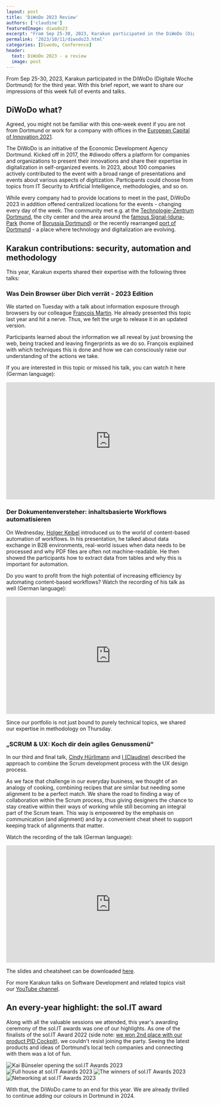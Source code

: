 ```yaml
---
layout: post
title: 'DiWoDo 2023 Review'
authors: ['claudine']
featuredImage: diwodo23
excerpt: "From Sep 25-30, 2023, Karakun participated in the DiWoDo (Digitale Woche Dortmund) for the third year. With this brief report, we want to share our impressions of this week full of events and talks."
permalink: '2023/10/11/diwodo23.html'
categories: [Diwodo, Conference]
header:
  text: DiWoDo 2023 - a review
  image: post
---
```


From Sep 25-30, 2023, Karakun participated in the DiWoDo (Digitale Woche Dortmund) for the third year. With this brief report, we want to share our impressions of this week full of events and talks.

## DiWoDo what?
Agreed, you might not be familiar with this one-week event if you are not from Dortmund or work for a company with offices in the [European Capital of Innovation 2021](https://eic.ec.europa.eu/eic-prizes/european-capital-innovation-awards/meet-winners-2021-european-capital-innovation-awards_en).

The DiWoDo is an initiative of the Economic Development Agency Dortmund. Kicked off in 2017, the #diwodo offers a platform for companies and organizations to present their innovations and share their expertise in digitalization in self-organized events. In 2023, about 100 companies actively contributed to the event with a broad range of presentations and events about various aspects of digitization. Participants could choose from topics from IT Security to Artificial Intelligence, methodologies, and so on.

While every company had to provide locations to meet in the past, DiWoDo 2023 in addition offered centralized locations for the events - changing every day of the week. The community met e.g. at the [Technologie-Zentrum Dortmund](https://www.tzdo.de/en.htm), the city center and the area around the [famous Signal-Iduna-Park](https://www.signal-iduna-park.de/en/home.htm) (home of [Borussia Dortmund](https://www.bvb.de/eng/News)) or the recently rearranged [port of Dortmund](http://www.portofdortmund.com) - a place where technology and digitalization are evolving.

## Karakun contributions: security, automation and methodology

This year, Karakun experts shared their expertise with the following three talks:

### Was Dein Browser über Dich verrät - 2023 Edition
We started on Tuesday with a talk about information exposure through browsers by our colleague [François Martin](https://www.linkedin.com/in/françoismartin/). He already presented this topic last year and hit a nerve. Thus, we felt the urge to release it in an updated version.

Participants learned about the information we all reveal by just browsing the web, being tracked and leaving fingerprints as we do so. François explained with which techniques this is done and how we can consciously raise our understanding of the actions we take.

If you are interested in this topic or missed his talk, you can watch it here (German language): 

<iframe width="560" height="315" src="https://www.youtube-nocookie.com/embed/yCf7jr3ytPY?si=JHEd3c8XSYqtDSNi" title="YouTube video player" frameborder="0" allow="accelerometer; autoplay; clipboard-write; encrypted-media; gyroscope; picture-in-picture; web-share" allowfullscreen></iframe>

### Der Dokumentenversteher: inhaltsbasierte Workflows automatisieren
On Wednesday, [Holger Keibel](https://www.linkedin.com/in/dr-holger-keibel-bba57b1a/) introduced us to the world of content-based automation of workflows. In his presentation, he talked about data exchange in B2B environments, real-world issues when data needs to be processed and why PDF files are often not machine-readable. He then showed the participants how to extract data from tables and why this is important for automation. 

Do you want to profit from the high potential of increasing efficiency by automating content-based workflows? Watch the recording of his talk as well (German language): 

<iframe width="560" height="315" src="https://www.youtube-nocookie.com/embed/TAitc6tBpKM?si=RdkuirT0BZx0eU7r" title="YouTube video player" frameborder="0" allow="accelerometer; autoplay; clipboard-write; encrypted-media; gyroscope; picture-in-picture; web-share" allowfullscreen></iframe>

Since our portfolio is not just bound to purely technical topics, we shared our expertise in methodology on Thursday.

### „SCRUM & UX: Koch dir dein agiles Genussmenü“
In our third and final talk, [Cindy Hürlimann](https://www.linkedin.com/in/cindyhuerlimann/) and [I (Claudine)](https://www.linkedin.com/in/claudine-zillmann/) described the approach to combine the Scrum development process with the UX design process.

As we face that challenge in our everyday business, we thought of an analogy of cooking, combining recipes that are similar but needing some alignment to be a perfect match. We share the road to finding a way of collaboration within the Scrum process, thus giving designers the chance to stay creative within their ways of working while still becoming an integral part of the Scrum team. This way is empowered by the emphasis on communication (and alignment) and by a convenient cheat sheet to support keeping track of alignments that matter.

Watch the recording of the talk (German language): 

<iframe width="560" height="315" src="https://www.youtube-nocookie.com/embed/wYQxhTAGpAk?si=xX94ZRKKUJjQg9x_" title="YouTube video player" frameborder="0" allow="accelerometer; autoplay; clipboard-write; encrypted-media; gyroscope; picture-in-picture; web-share" allowfullscreen></iframe>

The slides and cheatsheet can be downloaded [here](https://karakun.com/scrum-ux-talk/).
 
For more Karakun talks on Software Development and related topics visit our [YouTube channel](https://karakun.com/youtube).

## An every-year highlight: the sol.IT award
Along with all the valuable sessions we attended, this year's  awarding ceremony of the sol.IT awards was one of our highlights. As one of the finalists of the sol.IT Award 2022 (side note: [we won 2nd place with our product PID Cockpit](https://karakun.com/en/pidcockpit-2nd-place/)), we couldn't resist joining the party. Seeing the latest products and ideas of Dortmund’s local tech companies and connecting with them was a lot of fun.

![Kai Bünseler opening the sol.IT Awards 2023](/assets/posts/2023-10-11-diwodo23/1.jpg)
![Full house at sol.IT Awards 2023](/assets/posts/2023-10-11-diwodo23/2.jpg)
![The winners of sol.IT Awards 2023](/assets/posts/2023-10-11-diwodo23/3.jpg)
![Networking at sol.IT Awards 2023](/assets/posts/2023-10-11-diwodo23/4.jpg)

With that, the DiWoDo came to an end for this year. We are already thrilled to continue adding our colours in Dortmund in 2024.